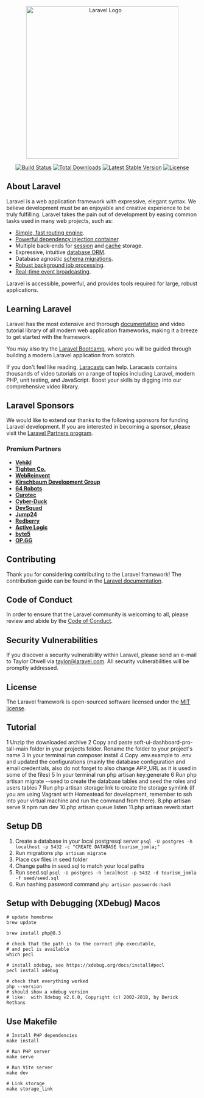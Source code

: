 <p align="center"><a href="https://laravel.com" target="_blank"><img src="https://raw.githubusercontent.com/laravel/art/master/logo-lockup/5%20SVG/2%20CMYK/1%20Full%20Color/laravel-logolockup-cmyk-red.svg" width="400" alt="Laravel Logo"></a></p>

<p align="center">
<a href="https://github.com/laravel/framework/actions"><img src="https://github.com/laravel/framework/workflows/tests/badge.svg" alt="Build Status"></a>
<a href="https://packagist.org/packages/laravel/framework"><img src="https://img.shields.io/packagist/dt/laravel/framework" alt="Total Downloads"></a>
<a href="https://packagist.org/packages/laravel/framework"><img src="https://img.shields.io/packagist/v/laravel/framework" alt="Latest Stable Version"></a>
<a href="https://packagist.org/packages/laravel/framework"><img src="https://img.shields.io/packagist/l/laravel/framework" alt="License"></a>
</p>

## About Laravel

Laravel is a web application framework with expressive, elegant syntax. We believe development must be an enjoyable and creative experience to be truly fulfilling. Laravel takes the pain out of development by easing common tasks used in many web projects, such as:

-   [Simple, fast routing engine](https://laravel.com/docs/routing).
-   [Powerful dependency injection container](https://laravel.com/docs/container).
-   Multiple back-ends for [session](https://laravel.com/docs/session) and [cache](https://laravel.com/docs/cache) storage.
-   Expressive, intuitive [database ORM](https://laravel.com/docs/eloquent).
-   Database agnostic [schema migrations](https://laravel.com/docs/migrations).
-   [Robust background job processing](https://laravel.com/docs/queues).
-   [Real-time event broadcasting](https://laravel.com/docs/broadcasting).

Laravel is accessible, powerful, and provides tools required for large, robust applications.

## Learning Laravel

Laravel has the most extensive and thorough [documentation](https://laravel.com/docs) and video tutorial library of all modern web application frameworks, making it a breeze to get started with the framework.

You may also try the [Laravel Bootcamp](https://bootcamp.laravel.com), where you will be guided through building a modern Laravel application from scratch.

If you don't feel like reading, [Laracasts](https://laracasts.com) can help. Laracasts contains thousands of video tutorials on a range of topics including Laravel, modern PHP, unit testing, and JavaScript. Boost your skills by digging into our comprehensive video library.

## Laravel Sponsors

We would like to extend our thanks to the following sponsors for funding Laravel development. If you are interested in becoming a sponsor, please visit the [Laravel Partners program](https://partners.laravel.com).

### Premium Partners

-   **[Vehikl](https://vehikl.com/)**
-   **[Tighten Co.](https://tighten.co)**
-   **[WebReinvent](https://webreinvent.com/)**
-   **[Kirschbaum Development Group](https://kirschbaumdevelopment.com)**
-   **[64 Robots](https://64robots.com)**
-   **[Curotec](https://www.curotec.com/services/technologies/laravel/)**
-   **[Cyber-Duck](https://cyber-duck.co.uk)**
-   **[DevSquad](https://devsquad.com/hire-laravel-developers)**
-   **[Jump24](https://jump24.co.uk)**
-   **[Redberry](https://redberry.international/laravel/)**
-   **[Active Logic](https://activelogic.com)**
-   **[byte5](https://byte5.de)**
-   **[OP.GG](https://op.gg)**

## Contributing

Thank you for considering contributing to the Laravel framework! The contribution guide can be found in the [Laravel documentation](https://laravel.com/docs/contributions).

## Code of Conduct

In order to ensure that the Laravel community is welcoming to all, please review and abide by the [Code of Conduct](https://laravel.com/docs/contributions#code-of-conduct).

## Security Vulnerabilities

If you discover a security vulnerability within Laravel, please send an e-mail to Taylor Otwell via [taylor@laravel.com](mailto:taylor@laravel.com). All security vulnerabilities will be promptly addressed.

## License

The Laravel framework is open-sourced software licensed under the [MIT license](https://opensource.org/licenses/MIT).

## Tutorial

1 Unzip the downloaded archive
2 Copy and paste soft-ui-dashboard-pro-tall-main folder in your projects folder. Rename the folder to your project's name
3 In your terminal run composer install
4 Copy .env.example to .env and updated the configurations (mainly the database configuration and email credentials, also do not forget to also change APP_URL as it is used in some of the files)
5 In your terminal run php artisan key:generate
6 Run php artisan migrate --seed to create the database tables and seed the roles and users tables
7 Run php artisan storage:link to create the storage symlink (if you are using Vagrant with Homestead for development, remember to ssh into your virtual machine and run the command from there).
8.php artisan serve
9.npm run dev
10.php artisan queue:listen
11.php artisan reverb:start

## Setup DB

1. Create a database in your local postgresql server
   `psql -U postgres -h localhost -p 5432 -c "CREATE DATABASE tourism_jomla;"`
2. Run migrations
   `php artisan migrate`
3. Place csv files in seed folder
4. Change paths in seed.sql to match your local paths
5. Run seed.sql
   `psql -U postgres -h localhost -p 5432 -d tourism_jomla -f seed/seed.sql`
6. Run hashing password command
   `php artisan passwords:hash`

## Setup with Debugging (XDebug) Macos

```
# update homebrew
brew update

brew install php@8.3

# check that the path is to the correct php executable,
# and pecl is available
which pecl

# install xdebug, see https://xdebug.org/docs/install#pecl
pecl install xdebug

# check that everything worked
php --version
# should show a xdebug version
# like:  with Xdebug v2.6.0, Copyright (c) 2002-2018, by Derick Rethans
```

## Use Makefile

```
# Install PHP dependencies
make install

# Run PHP server
make serve

# Run Vite server
make dev

# Link storage
make storage_link
```
